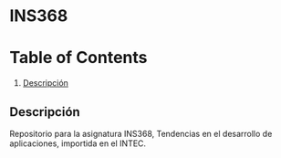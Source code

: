 # INS368

# Table of Contents

1. [Descripción](#Descripción)

## Descripción

Repositorio para la asignatura INS368, Tendencias en el desarrollo de aplicaciones, importida en el INTEC.
